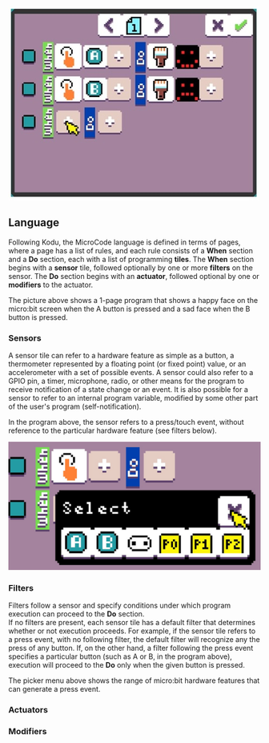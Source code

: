 ![Happy/Sad MicroCode program](/images/happy_sad.jpg)

## Language

Following Kodu, the MicroCode language is defined in terms of pages, where a page has a list of rules,
and each rule consists of a **When** section and a **Do** section, each with a list of programming
**tiles**. The **When** section begins with a **sensor** tile, followed optionally by one or more
**filters** on the sensor. The **Do** section begins with an **actuator**, followed optional by one
or **modifiers** to the actuator.

The picture above shows a 1-page program that shows a happy face on the micro:bit screen when the A button is pressed and a sad face when the B button is pressed.

### Sensors

A sensor tile can refer to a hardware feature as simple as a button,
a thermometer represented by a floating point (or fixed point) value, or an accelerometer with a set of possible events. A sensor could also refer to a GPIO pin, a timer, microphone, radio, or other means for the program to receive notification of a state change or an event. It is also possible for a sensor to refer to an internal program variable, modified by some other part of the user's program (self-notification).

In the program above, the sensor refers to a press/touch event, without reference to the particular hardware feature (see filters below).

![available filters for press/touch event](/images/pick_microbit.jpg)

### Filters

Filters follow a sensor and specify conditions under which program execution can proceed to the **Do** section.  
If no filters are present, each sensor tile has a default filter that determines whether or not execution
proceeds. For example, if the sensor tile refers to a press event, with no following filter, the default filter will recognize any the press of any button.
If, on the other hand, a filter following the press event specifies a particular
button (such as A or B, in the program above), execution will proceed to the **Do** only when the given button is pressed.

The picker menu above shows the range of micro:bit hardware features that can generate a press event.

### Actuators

### Modifiers
